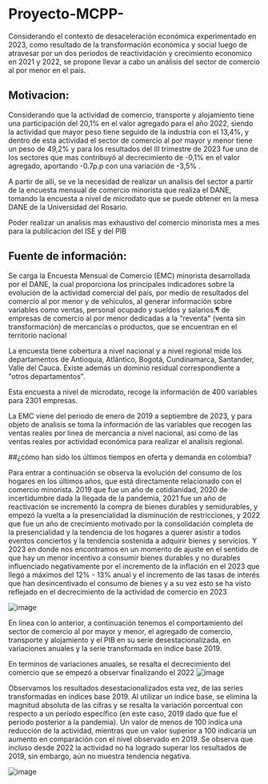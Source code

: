 # Proyecto-MCPP-
Considerando el contexto de desaceleración económica experimentado en 2023, como resultado de la transformación económica y social luego de atravesar por un dos periodos de reactividación y crecimiento economico en 2021 y 2022, se propone llevar a cabo un análisis del sector de comercio al por menor en el país.

## Motivacion:
Considerando que la actividad de comercio, transporte y alojamiento tiene una participación del 20,1% en el valor agregado para el año 2022, siendo la actividad que mayor peso tiene seguido de la industria con el 13,4%, y dentro de esta actividad el sector de comercio al por mayor y menor tiene un peso de 49,2%  y para los resultados del III trimestre de 2023 fue uno de los sectores que mas contribuyó al decrecimiento de -0,1% en el valor agregado, aportando -0.7p.p con una variación de -3,5% . 

A partir de allí, se ve la necesidad de realizar un analisis del sector a partir de la encuesta mensual de comercio minorista que realiza el DANE, tomando la encuesta a nivel de microdato que se puede obtener en la mesa DANE de la Universidad del Rosario. 

Poder realizar un analisis mas exhaustivo del comercio minorista mes a mes para la publicacion del ISE y del PIB

## Fuente de información:
Se carga la Encuesta Mensual de Comercio (EMC) minorista desarrollada por el DANE, la cual proporciona los principales indicadores sobre la evolución de la actividad comercial del país, por medio de resultados del comercio al por menor y de vehículos, al generar información sobre variables como ventas, personal ocupado y sueldos y salarios.¶ de empresas de comercio al por menor dedicadas a la "reventa" (venta sin transformación) de mercancías o productos, que se encuentran en el territorio nacional 

La encuesta tiene cobertura a nivel nacional y a nivel regional mide los departamentos de Antioquia, Atlántico, Bogotá, Cundinamarca, Santander, Valle del Cauca. Existe además un dominio residual correspondiente a "otros departamentos".

Esta encuesta a nivel de microdato, recoge la información de 400 variables para 2301 empresas. 

La EMC viene del periodo de enero de 2019 a septiembre de 2023, y para objeto de analisis se toma la información de las variables que recogen las ventas reales por linea de mercancia a nivel nacional, así como de las ventas reales por actividad económica para realizar el analisis regional.

##¿cómo han sido los últimos tiempos en oferta y demanda en colombia?

Para entrar a continuación se observa la evolución del consumo de los hogares en los últimos años, que está directamente relacionado con el comercio minorista. 
2019 que fue un año de cotidianidad, 2020 de incertidumbre dada la llegada de la pandemia, 2021 fue un año de reactivación se incrementó la compra de bienes durables y semidurables, y empezó la vuelta a la presencialidad la disminución de restricciones, y 2022 que fue un año de crecimiento motivado por la consolidación completa de la presencialidad y la tendencia de los hogares a querer asistir a todos eventos conciertos y la tendencia sostenida a adquirir bienes y servicios. Y  2023 en donde nos encontramos en un momento de ajuste en el sentido de que hay un menor incentivo a consumir bienes durables y no durables influenciado negativamente por el incremento de la inflación en el 2023 que llegó a máximos del 12% - 13% anual y el incremento de las tasas de interés que han desincentivado el consumo de bienes y a su vez esto se ha visto reflejado en el decrecimiento de la actividad de comercio en 2023

![image](https://github.com/nicoletl/Proyecto-MCPP-/assets/69484970/4879840d-94d6-4357-8ecb-e352977df5b3)

En linea con lo anterior, a continuación tenemos el comportamiento del sector de comercio al por mayor y menor, el agregado de comercio, transporte y alojamiento y el PIB en su serie desestacionalizada, en variaciones anuales y la serie transformada en indice base 2019.

En terminos de variaciones anuales, se resalta el decrecimiento del comercio que se empezó a observar finalizando el 2022
![image](https://github.com/nicoletl/Proyecto-MCPP-/assets/69484970/e990c35f-8250-4dc5-8996-6895b3cc18fe)

Observamos los resultados desestacionalizados esta vez, de las series transformadas en índices base 2019. Al utilizar un índice base, se elimina la magnitud absoluta de las cifras y se resalta la variación porcentual con respecto a un período específico (en este caso, 2019 dado que fue el periodo posterior a la pandemia). Un valor de menos de 100 indica una reducción de la actividad, mientras que un valor superior a 100 indicaría un aumento en comparación con el nivel observado en 2019. Se observa que incluso desde 2022 la actividad no ha logrado superar los resultados de 2019, sin embargo, aún no muestra tendencia negativa. 

![image](https://github.com/nicoletl/Proyecto-MCPP-/assets/69484970/5bbb14de-1ded-4091-9f99-dda1306465fe)


